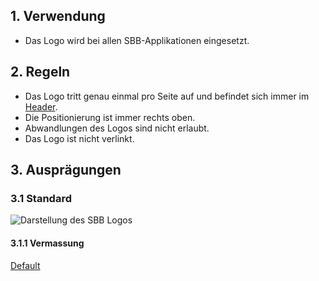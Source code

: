 ## 1. Verwendung
* Das Logo wird bei allen SBB-Applikationen eingesetzt.

## 2. Regeln
* Das Logo tritt genau einmal pro Seite auf und befindet sich immer im [Header](https://digital.sbb.ch/de/webapps/modules/header).
* Die Positionierung ist immer rechts oben.
* Abwandlungen des Logos sind nicht erlaubt.
* Das Logo ist nicht verlinkt.

## 3. Ausprägungen
### 3.1 Standard
![Darstellung des SBB Logos](https://raw.githubusercontent.com/sbb-design-systems/sbb-design-system/master/webapp/basics/brand/images/logo_default.png 'class: image')

#### 3.1.1 Vermassung
[Default](https://sbb.invisionapp.com/d/main#/console/17140415/355318787/inspect)